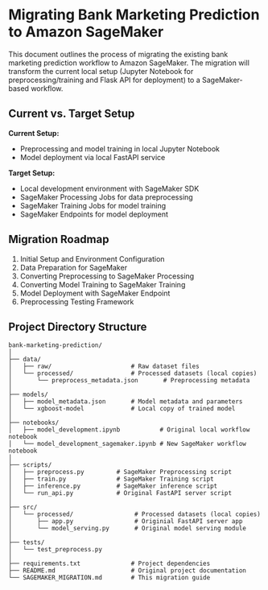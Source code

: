 # Migrating Bank Marketing Prediction to Amazon SageMaker

This document outlines the process of migrating the existing bank marketing prediction workflow to Amazon SageMaker. The migration will transform the current local setup (Jupyter Notebook for preprocessing/training and Flask API for deployment) to a SageMaker-based workflow.

## Current vs. Target Setup

**Current Setup:**
- Preprocessing and model training in local Jupyter Notebook
- Model deployment via local FastAPI service

**Target Setup:**
- Local development environment with SageMaker SDK
- SageMaker Processing Jobs for data preprocessing
- SageMaker Training Jobs for model training
- SageMaker Endpoints for model deployment

## Migration Roadmap

1. Initial Setup and Environment Configuration
2. Data Preparation for SageMaker
3. Converting Preprocessing to SageMaker Processing
4. Converting Model Training to SageMaker Training
5. Model Deployment with SageMaker Endpoint
6. Preprocessing Testing Framework

## Project Directory Structure

```
bank-marketing-prediction/
│
├── data/
│   ├── raw/                      # Raw dataset files
│   └── processed/                # Processed datasets (local copies)
│       └── preprocess_metadata.json       # Preprocessing metadata
│
├── models/
│   ├── model_metadata.json       # Model metadata and parameters
│   └── xgboost-model             # Local copy of trained model
│
├── notebooks/
│   ├── model_development.ipynb           # Original local workflow notebook
│   └── model_development_sagemaker.ipynb # New SageMaker workflow notebook
│
├── scripts/
│   ├── preprocess.py         # SageMaker Preprocessing script
│   ├── train.py              # SageMaker Training script
│   ├── inference.py          # SageMaker inference script
│   └── run_api.py            # Original FastAPI server script
│
├── src/
│   └── processed/                 # Processed datasets (local copies)
│       ├── app.py                 # Originial FastAPI server app
│       └── model_serving.py       # Original model serving module
│
├── tests/
│   └── test_preprocess.py
│
├── requirements.txt              # Project dependencies
├── README.md                     # Original project documentation
└── SAGEMAKER_MIGRATION.md        # This migration guide
```
